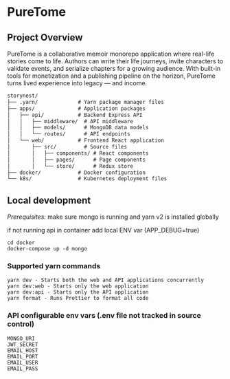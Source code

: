 # PureTome

## Project Overview
PureTome is a collaborative memoir monorepo application where real-life stories come to life. 
Authors can write their life journeys, invite characters to validate events, 
and serialize chapters for a growing audience. 
With built-in tools for monetization and a publishing pipeline on the horizon, 
PureTome turns lived experience into legacy — and income.
```md
storynest/
├── .yarn/             # Yarn package manager files
├── apps/              # Application packages
│   ├── api/           # Backend Express API
│   │   ├── middleware/  # API middleware
│   │   ├── models/      # MongoDB data models
│   │   └── routes/      # API endpoints
│   └── web/           # Frontend React application
│       ├── src/         # Source files
│       │   ├── components/ # React components
│       │   ├── pages/      # Page components
│       │   └── store/      # Redux store
├── docker/            # Docker configuration
└── k8s/               # Kubernetes deployment files
```
## Local development
*Prerequisites:* make sure mongo is running and yarn v2 is installed globally

if not running api in container add local ENV var (APP_DEBUG=true)
```
cd docker
docker-compose up -d mongo
```

### Supported yarn commands
```
yarn dev - Starts both the web and API applications concurrently
yarn dev:web - Starts only the web application
yarn dev:api - Starts only the API application
yarn format - Runs Prettier to format all code
```

### API configurable env vars (.env file not tracked in source control)
```
MONGO_URI
JWT_SECRET
EMAIL_HOST
EMAIL_PORT
EMAIL_USER
EMAIL_PASS
```
